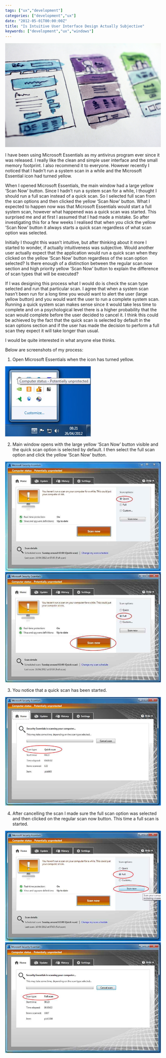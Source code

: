 ```yaml
---
tags: ["ux","development"]
categories: ["development","ux"]
date: "2012-05-01T00:00:00Z"
title: "Is Intuitive User Interface Design Actually Subjective"
keywords: ["development","ux","windows"]
---
```


![UI Story board showing screen designs.](./halgatewood-com-tZc3vjPCk-Q-unsplash.jpg)

I have been using Microsoft Essentials as my antivirus program ever since it was released. I really like the clean and simple user interface and the small memory footprint. I also recommend it to everyone. However recently I noticed that I hadn’t run a system scan in a while and the Microsoft Essential icon had turned yellow. 

<!--more-->

When I opened Microsoft Essentials, the main window had a large yellow ‘Scan Now’ button. Since I hadn’t run a system scan for a while, I thought I should run a full scan instead of a quick scan. So I selected full scan from the scan options and then clicked the yellow ‘Scan Now’ button. What I expected to happen now was that Microsoft Essentials would start a full system scan, however what happened was a quick scan was started. This surprised me and at first I assumed that I had made a mistake. So after investigating this for a few weeks I realised that when you click the yellow ‘Scan Now’ button it always starts a quick scan regardless of what scan option was selected.

Initially I thought this wasn’t intuitive, but after thinking about it more I started to wonder, if actually intuitiveness was subjective. Would another user actually expect that the application would run a quick scan when they clicked on the yellow ‘Scan Now’ button regardless of the scan option selected? Is there enough of a distinction between the regular scan now section and high priority yellow ‘Scan Now’ button to explain the difference of scan types that will be executed?

If I was designing this process what I would do is check the scan type selected and run that particular scan. I agree that when a system scan hasn’t been run for a long time you would want to alert the user (large yellow button) and you would want the user to run a complete system scan. Running a quick system scan makes sense since it would take less time to complete and on a psychological level there is a higher probability that the scan would complete before the user decided to cancel it. I think this could be achieved by the fact that the quick scan is selected by default in the scan options section and if the user has made the decision to perform a full scan they expect it will take longer than usual.

I would be quite interested in what anyone else thinks.

Below are screenshots of my process:

1. Open Microsoft Essentials when the icon has turned yellow.

![Microsoft essentials program window.](./sc12.jpg)

2. Main window opens with the large yellow ‘Scan Now’ button visible and the quick scan option is selected by default. I then select the full scan option and click the yellow ‘Scan Now’ button.

![Microsoft essentials program window.](./sc2.jpg)
![Microsoft essentials program window.](./sc3.jpg)

3. You notice that a quick scan has been started.

![Microsoft essentials program window.](./sc4.jpg)

4. After cancelling the scan I made sure the full scan option was selected and then clicked on the regular scan now button. This time a full scan is started.

![Microsoft essentials program window.](./sc5.jpg)
![Microsoft essentials program window.](./sc6.jpg)